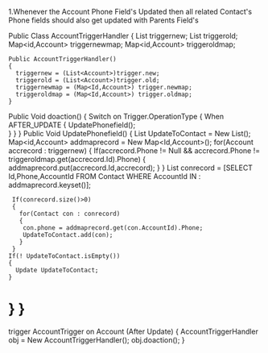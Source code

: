 1.Whenever the Account Phone Field's Updated then all related Contact's Phone fields 
should also get updated with Parents Field's

Public Class AccountTriggerHandler
{
    List<Account> triggernew;
    List<Account> triggerold;
    Map<id,Account> triggernewmap;
    Map<id,Account> triggeroldmap;
    
    Public AccountTriggerHandler()
    {
      triggernew = (List<Account>)trigger.new;
      triggerold = (List<Account>)trigger.old;
      triggernewmap = (Map<Id,Account>) trigger.newmap;
      triggeroldmap = (Map<Id,Account>) trigger.oldmap;
    }
   Public Void doaction()
   {
     Switch on Trigger.OperationType
     {
       When AFTER_UPDATE
       {
         UpdatePhonefield();  
       }
     }
   }
   Public Void UpdatePhonefield()
   {
     List<Contact> UpdateToContact = New List<Contact>();
     Map<id,Account> addmaprecord = New Map<Id,Account>();
     for(Account accrecord : triggernew)
     {
       If(accrecord.Phone != Null && accrecord.Phone != triggeroldmap.get(accrecord.Id).Phone)
       {
         addmaprecord.put(accrecord.Id,accrecord);
       }
     }
     List<Contact> conrecord = [SELECT Id,Phone,AccountId FROM Contact WHERE AccountId IN : addmaprecord.keyset()];
      
     If(conrecord.size()>0)
     {
       for(Contact con : conrecord)
       {
        con.phone = addmaprecord.get(con.AccountId).Phone;
        UpdateToContact.add(con);
       }
     }
    If(! UpdateToContact.isEmpty())
    {
      Update UpdateToContact;
    }
   }
}
=======================================================================================
trigger AccountTrigger on Account (After Update) 
{
   AccountTriggerHandler obj = New AccountTriggerHandler();
   obj.doaction();
}
